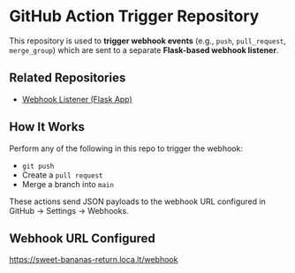 # GitHub Action Trigger Repository

This repository is used to **trigger webhook events** (e.g., `push`, `pull_request`, `merge_group`) which are sent to a separate **Flask-based webhook listener**.


## Related Repositories

- [Webhook Listener (Flask App)](https://github.com/ishitagupta26/webhook-repo)

##  How It Works

Perform any of the following in this repo to trigger the webhook:

- `git push`
- Create a `pull request`
- Merge a branch into `main`

These actions send JSON payloads to the webhook URL configured in GitHub → Settings → Webhooks.

## Webhook URL Configured
https://sweet-bananas-return.loca.lt/webhook
